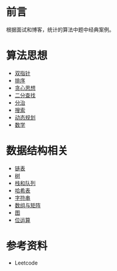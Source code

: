 # 前言

根据面试和博客，统计的算法中题中经典案例。

# 算法思想

- [双指针](Leetcode-题解-双指针.md)
- [排序](Leetcode-题解-排序.md)
- [贪心思想](Leetcode-题解-贪心思想.md)
- [二分查找](Leetcode-题解-二分查找.md)
- [分治](Leetcode-题解-分治.md)
- [搜索](Leetcode-题解-搜索.md)
- [动态规划](Leetcode-题解-动态规划.md)
- [数学](Leetcode-题解-数学.md)

# 数据结构相关

- [链表](Leetcode-题解-链表.md)
- [树](Leetcode-题解-树.md)
- [栈和队列](Leetcode-题解-栈和队列.md)
- [哈希表](Leetcode-题解-哈希表.md)
- [字符串](Leetcode-题解-字符串.md)
- [数组与矩阵](Leetcode-题解-数组与矩阵.md)
- [图](Leetcode-题解-图.md)
- [位运算](Leetcode-题解-位运算.md)

# 参考资料

- Leetcode
